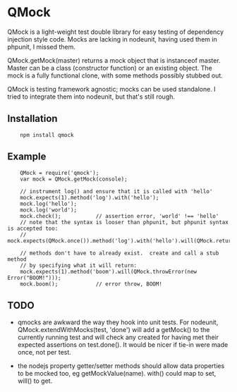 QMock
=====

QMock is a light-weight test double library for easy testing of
dependency injection style code.  Mocks are lacking in nodeunit, having
used them in phpunit, I missed them.

QMock.getMock(master) returns a mock object that is instanceof master.
Master can be a class (constructor function) or an existing object.
The mock is a fully functional clone, with some methods possibly stubbed out.

QMock is testing framework agnostic; mocks can be used standalone.  I tried
to integrate them into nodeunit, but that's still rough.

Installation
------------

        npm install qmock

Example
-------

        QMock = require('qmock');
        var mock = QMock.getMock(console);

        // instrument log() and ensure that it is called with 'hello'
        mock.expects(1).method('log').with('hello');
        mock.log('hello');
        mock.log('world');
        mock.check();           // assertion error, 'world' !== 'hello'
        // note that the syntax is looser than phpunit, but phpunit syntax is accepted too:
        // mock.expects(QMock.once()).method('log').with('hello').will(QMock.returnValue(42));

        // methods don't have to already exist.  create and call a stub method
        // by specifying what it will return:
        mock.expects(1).method('boom').will(QMock.throwError(new Error("BOOM!")));
        mock.boom();            // error throw, BOOM!

TODO
----

- qmocks are awkward the way they hook into unit tests.  For nodeunit, QMock.extendWithMocks(test, 'done')
  will add a getMock() to the currently running test and will check any created for having met their
  expected assertions on test.done().  It would be nicer if tie-in were made once, not per test.

- the nodejs property getter/setter methods should allow data properties to be mocked too,
  eg getMockValue(name).  with() could map to set, will() to get.
